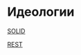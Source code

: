 # Идеологии

[SOLID](%D0%98%D0%B4%D0%B5%D0%BE%D0%BB%D0%BE%D0%B3%D0%B8%D0%B8%20b4ef0d8a7e1f41b1a0dcaaa09486a0a8/SOLID%20fa296c46d2944b80ac1bae6f5e369759.md)

[REST](%D0%98%D0%B4%D0%B5%D0%BE%D0%BB%D0%BE%D0%B3%D0%B8%D0%B8%20b4ef0d8a7e1f41b1a0dcaaa09486a0a8/REST%206a3f872a6bf3451e8c4f7fdd15ad57c8.md)